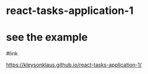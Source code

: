 # react-tasks-application-1

# see the example

#link

https://kleysonklaus.github.io/react-tasks-application-1/
